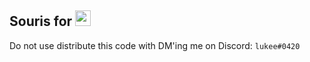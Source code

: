 <h2><strong>Souris for <img src="https://discordapp.com/assets/07714cff6af26f83c1f74b89bc7dd48b.svg" height="25"></strong></h2>

Do not use distribute this code with DM'ing me on Discord: <code>lukee#0420</code>
